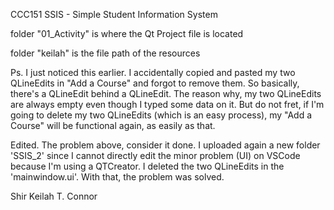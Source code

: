 CCC151
SSIS - Simple Student Information System

folder "01_Activity" is where the Qt Project file is located

folder "keilah" is the file path of the resources

Ps. I just noticed this earlier. I accidentally copied and pasted my two QLineEdits in "Add a Course" and forgot to remove them. So basically, there's a QLineEdit behind a QLineEdit. The reason why, my two QLineEdits are always empty even though I typed some data on it. But do not fret, if I'm going to delete my two QLineEdits (which is an easy process), my "Add a Course" will be functional again, as easily as that.

Edited. The problem above, consider it done. I uploaded again a new folder 'SSIS_2' since I cannot directly edit the minor problem (UI) on VSCode because I'm using a QTCreator. I deleted the two QLineEdits in the 'mainwindow.ui'. With that, the problem was solved.

Shir Keilah T. Connor
